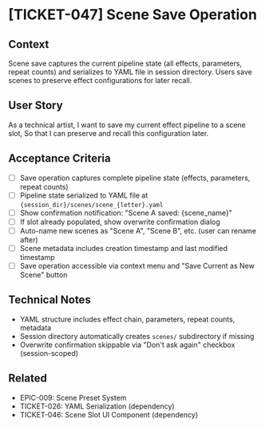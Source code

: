 # [TICKET-047] Scene Save Operation

## Context
Scene save captures the current pipeline state (all effects, parameters, repeat counts) and serializes to YAML file in session directory. Users save scenes to preserve effect configurations for later recall.

## User Story
As a technical artist,
I want to save my current effect pipeline to a scene slot,
So that I can preserve and recall this configuration later.

## Acceptance Criteria
- [ ] Save operation captures complete pipeline state (effects, parameters, repeat counts)
- [ ] Pipeline state serialized to YAML file at `{session_dir}/scenes/scene_{letter}.yaml`
- [ ] Show confirmation notification: "Scene A saved: {scene_name}"
- [ ] If slot already populated, show overwrite confirmation dialog
- [ ] Auto-name new scenes as "Scene A", "Scene B", etc. (user can rename after)
- [ ] Scene metadata includes creation timestamp and last modified timestamp
- [ ] Save operation accessible via context menu and "Save Current as New Scene" button

## Technical Notes
- YAML structure includes effect chain, parameters, repeat counts, metadata
- Session directory automatically creates `scenes/` subdirectory if missing
- Overwrite confirmation skippable via "Don't ask again" checkbox (session-scoped)

## Related
- EPIC-009: Scene Preset System
- TICKET-026: YAML Serialization (dependency)
- TICKET-046: Scene Slot UI Component (dependency)
